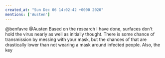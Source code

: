 ```yaml
---
created_at: "Sun Dec 06 14:02:42 +0000 2020"
mentions: ['Austen']
---
```


@benfavre @Austen Based on the research I have done, surfaces don't hold the virus nearly as well as initially thought. There is some chance of transmission by messing with your mask, but the chances of that are drastically lower than not wearing a mask around infected people. Also, the key